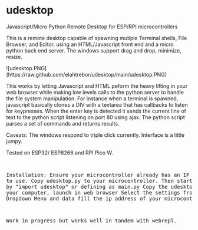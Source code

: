 # udesktop
Javascript/Micro Python Remote Desktop for ESP/RPI microcontrollers
<p>
This is a remote desktop capable of spawning mutiple Terminal shells, File Browser, and Editor.
using an HTML/Javascript front end and a micro python back end server.
The windows support drag and drop, minimize, resize. 
</p>
![udesktop.PNG](https://raw.github.com/elahtrebor/udesktop/main/udesktop.PNG)


<p>

This works by letting Javascript and HTML peform the heavy lifting 
in your web browser while making low levels calls to the python server to
handle the file system manipulation. For instance when a terminal is spawned,
javascript basically clones a DIV with a textarea that has callbacks 
to listen for keypresses. When the enter key is detected it sends the current
line of text to the python script listening on port 80 using ajax.
The python script parses a set of commands and returns results.


Caveats:
 The windows respond to triple click currently.
 Interface is a little jumpy.

Tested on ESP32/ ESP8266 and RPI Pico W.

</p>
<pre>

Installation:
 Ensure your microcontroller already has an IP address to use. 
 Copy udesktop.py to your microcontroller. 
 Then start the script by "import udesktop" or defining as main.py
 Copy the udesktop.html to your computer, launch in web browser 
 Select the settings from the Dropdown Menu and data fill the
  ip address of your microcontroller.
  
  Work in progress but works well in tandem with webrepl.
  
 </pre>
